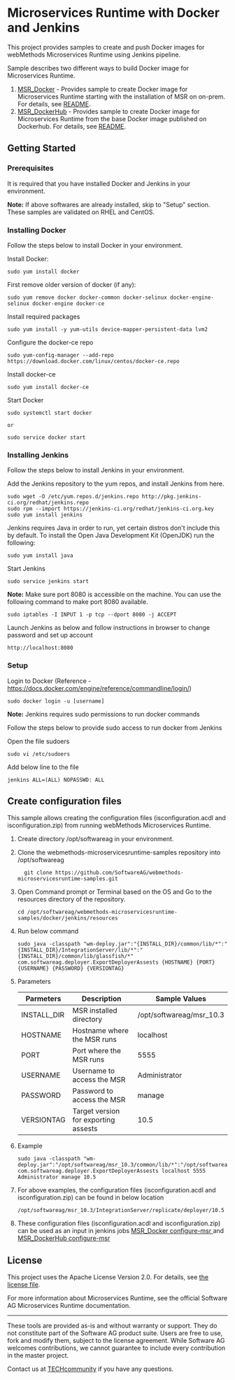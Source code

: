 # Microservices Runtime with Docker and Jenkins

This project provides samples to create and push Docker images for webMethods Microservices Runtime using Jenkins pipeline.

Sample describes two different ways to build Docker image for Microservices Runtime.

1. [MSR_Docker](MSR_Docker) - Provides sample to create Docker image for Microservices Runtime starting with the installation of MSR on on-prem. For details, see [README](README_MSR_Docker.md).
2. [MSR_DockerHub](MSR_DockerHub) - Provides sample to create Docker image for Microservices Runtime from the base Docker image published on Dockerhub. For details, see [README](README_MSR_DockerHub.md).

## Getting Started

### Prerequisites

It is required that you have installed Docker and Jenkins in your environment.
 
**Note:** If above softwares are already installed, skip to "Setup" section. These samples are validated on RHEL and CentOS.

### Installing Docker

Follow the steps below to install Docker in your environment.

Install Docker:
```
sudo yum install docker
```

First remove older version of docker (if any):
```
sudo yum remove docker docker-common docker-selinux docker-engine-selinux docker-engine docker-ce
```

Install required packages
```
sudo yum install -y yum-utils device-mapper-persistent-data lvm2
```

Configure the docker-ce repo
```
sudo yum-config-manager --add-repo https://download.docker.com/linux/centos/docker-ce.repo
```

Install docker-ce
```
sudo yum install docker-ce
```

Start Docker
```
sudo systemctl start docker 

or 

sudo service docker start
```

### Installing Jenkins

Follow the steps below to install Jenkins in your environment.

Add the Jenkins repository to the yum repos, and install Jenkins from here.
```
sudo wget -O /etc/yum.repos.d/jenkins.repo http://pkg.jenkins-ci.org/redhat/jenkins.repo
sudo rpm --import https://jenkins-ci.org/redhat/jenkins-ci.org.key
sudo yum install jenkins
```

Jenkins requires Java in order to run, yet certain distros don't include this by default. To install the Open Java Development Kit (OpenJDK) run the following:
```
sudo yum install java
```

Start Jenkins
```
sudo service jenkins start
```

**Note:** Make sure port 8080 is accessible on the machine. You can use the following command to make port 8080 available.
```
sudo iptables -I INPUT 1 -p tcp --dport 8080 -j ACCEPT
```

Launch Jenkins as below and follow instructions in browser to change password and set up account
```
http://localhost:8080
```

### Setup

Login to Docker (Reference - https://docs.docker.com/engine/reference/commandline/login/)
```
sudo docker login -u [username] 
```

**Note:** Jenkins requires sudo permissions to run docker commands

Follow the steps below to provide sudo access to run docker from Jenkins

Open the file sudoers
```
sudo vi /etc/sudoers 
```

Add below line to the file
```
jenkins ALL=(ALL) NOPASSWD: ALL
```
## Create configuration files
This sample allows creating the configuration files (isconfiguration.acdl and isconfiguration.zip) from running webMethods Microservices Runtime. 
1. Create directory /opt/softwareag in your environment. 

2.	Clone the webmethods-microservicesruntime-samples repository into /opt/softwareag
    ```
      git clone https://github.com/SoftwareAG/webmethods-microservicesruntime-samples.git
    ```

3.	Open Command prompt or Terminal based on the OS and Go to the resources directory of the repository.
    ```
    cd /opt/softwareag/webmethods-microservicesruntime-samples/docker/jenkins/resources
    ```
4. Run below command

    ```
    sudo java -classpath "wm-deploy.jar":"{INSTALL_DIR}/common/lib/*":"{INSTALL_DIR}/IntegrationServer/lib/*":"{INSTALL_DIR}/common/lib/glassfish/*" com.softwareag.deployer.ExportDeployerAssests {HOSTNAME} {PORT} {USERNAME} {PASSWORD} {VERSIONTAG} 
    ```

5. Parameters

    | Parmeters   	| Description                          	| Sample Values             	|
    |-------------	|--------------------------------------	|---------------------------	|
    | INSTALL_DIR 	| MSR installed directory             	| /opt/softwareag/msr_10.3 	|
    | HOSTNAME    	| Hostname where the MSR runs          	| localhost                 	|
	| PORT        	| Port where the MSR runs              	| 5555                      	|
    | USERNAME    	| Username to access the MSR           	| Administrator             	|
    | PASSWORD    	| Password to access the MSR           	| manage                    	|
    | VERSIONTAG  	| Target version for exporting assests 	| 10.5                      	|
6. Example

    ```
    sudo java -classpath "wm-deploy.jar":"/opt/softwareag/msr_10.3/common/lib/*":"/opt/softwareag/msr_10.3/IntegrationServer/lib/*":"/opt/softwareag/msr_10.3/common/lib/glassfish/*" com.softwareag.deployer.ExportDeployerAssests localhost 5555 Administrator manage 10.5 
    ```
        
        
7. For above examples, the configuration files (isconfiguration.acdl and isconfiguration.zip) can be found in below location
	
    ```
    /opt/softwareag/msr_10.3/IntegrationServer/replicate/deployer/10.5 
    ```
8. These configuration files (isconfiguration.acdl and isconfiguration.zip) can be used as an input in jenkins jobs  [MSR_Docker configure-msr ](https://github.com/SoftwareAG/webmethods-microservicesruntime-samples/blob/master/docker/jenkins/README_MSR_Docker.md#configure-msr) and [MSR_DockerHub configure-msr ](https://github.com/SoftwareAG/webmethods-microservicesruntime-samples/blob/master/docker/jenkins/README_MSR_DockerHub.md#configure-msr)
    
## License

This project uses the Apache License Version 2.0. For details, see [the license file](../../LICENSE).

For more information about Microservices Runtime, see the official Software AG Microservices Runtime documentation.

______________________
These tools are provided as-is and without warranty or support. They do not constitute part of the Software AG product suite. Users are free to use, fork and modify them, subject to the license agreement. While Software AG welcomes contributions, we cannot guarantee to include every contribution in the master project.	

Contact us at [TECHcommunity](mailto:technologycommunity@softwareag.com?subject=Github/SoftwareAG) if you have any questions.


